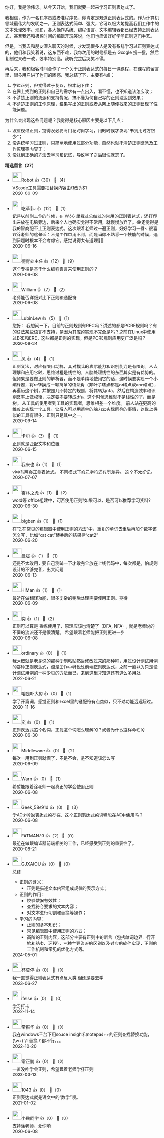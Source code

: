 你好，我是涂伟忠。从今天开始，我们就要一起来学习正则表达式了。

我相信，作为一名程序员或者准程序员，你肯定是知道正则表达式的。作为计算机领域最伟大的发明之一，正则表达式简单、强大，它可以极大地提高我们工作中的文本处理效率。现在，各大操作系统、编程语言、文本编辑器都已经支持正则表达式，甚至我还和极客时间的编辑开玩笑说，他们也应该好好学学正则这门手艺。

但是，当我去和朋友深入聊天的时候，才发现很多人是没有系统学习过正则表达式的，他们和我笑着说，这东西不难，我每次用的时候都是去 Google 搜一搜，然后复制过来改一改，效率特别高，我听完之后哭笑不得。

再后来，我和极客时间合作了一个关于正则表达式的每日一课课程，在课程的留言里，很多用户讲了他们的困惑，我总结了下，主要有4点：

1. 学过正则，但觉得过于复杂，根本记不住；
2. 在网上找到的正则和自己的需求有一点出入，看不懂，也不知道该怎么改；
3. 不清楚正则的流派和支持情况，搞不懂为何自己写的正则没达到效果；
4. 不清楚正则的工作原理，结果写出的正则或者从网上随便找来的正则出现了性能问题。

为什么会出现这些问题呢？我觉得是核心原因主要是以下几点：

1. 没重视过正则，觉得没必要专门花时间学习，用的时候才发现“书到用时方恨少”；
2. 没系统学习过正则，只简单地使用过部分功能，自然也就不清楚正则流派及工作原理等内容了；
3. 没找到正确的方法去学习和记忆，导致学了之后很快就忘了。
<div><strong>精选留言（27）</strong></div><ul>
<li><img src="https://static001.geekbang.org/account/avatar/00/12/07/21/b3394aa2.jpg" width="30px"><span>Robot</span> 👍（30） 💬（4）<div>VScode工具需要把替换内容由\1改为$1</div>2020-06-09</li><br/><li><img src="https://static001.geekbang.org/account/avatar/00/15/59/1e/5f77ce78.jpg" width="30px"><span>吃草🐴~</span> 👍（12） 💬（1）<div>记得以前刚工作的时候，在 W3C 里看过总结过的常用的正则表达式，还打印出来放在电脑旁边，后来个人也确实觉得不常用，就慢慢放弃了。😂还觉得是我的智商配不上正则表达式。这次跟着老师过一遍正则，好好学习一番~
很喜欢涂老师的这句话：不是工作中用不到，而是当你不熟悉一个技能的时候，遇到问题时根本不会考虑它。感觉说得太有道理🤔🤔</div>2020-06-16</li><br/><li><img src="https://static001.geekbang.org/account/avatar/00/16/61/f6/40731f37.jpg" width="30px"><span>德育处主任</span> 👍（12） 💬（9）<div>这个专栏是基于什么编程语言来使用正则的？</div>2020-06-08</li><br/><li><img src="https://static001.geekbang.org/account/avatar/00/12/f1/15/8fcf8038.jpg" width="30px"><span>William</span> 👍（7） 💬（2）<div>老师能否详细对比下正则和通配符</div>2020-06-08</li><br/><li><img src="https://static001.geekbang.org/account/avatar/00/1e/72/15/a8b97a39.jpg" width="30px"><span>LubinLew</span> 👍（5） 💬（1）<div>您好： 我想问一下，目前的正则规则有RFC吗？讲述的都是PCRE规则吗？有的语法某些语言不支持，是因为其库的实现不完全是吗？之前在Linux中使用过BRE和ERE，这些都是正则的实现，但是PCRE规则应用更广泛是吗？</div>2020-06-24</li><br/><li><img src="https://static001.geekbang.org/account/avatar/00/16/0a/83/f916f903.jpg" width="30px"><span>风</span> 👍（4） 💬（1）<div>正则文法，对应有限自动机，其对模式的表示能力和识别能力是有限的。人去理解和应用它时，思维过程是线性的，人脑处理线性的东西其实是有优势的。
但如果是要做正则的解析器，而不是单纯地使用它的话，这时候要实现一个小编译器，将re转换成一颗简单的语法树（非叶子结点都是or结点或and结点），再遍历这个树，并按照几个特定的规则，将其转为nfa，然后在构造效率和识别效率上做权衡，决定要不要转成dfa。这个时候思维就不是线性的了，而是树。
从工具的使用者到工具的实现者，思维相差一个维度。
前人站在更高的维度上实现一个工具，让后人可以用简单的脑力去实现同样的事情，这世上类似的工具有很多，正则只是其中之一。</div>2020-09-14</li><br/><li><img src="https://static001.geekbang.org/account/avatar/00/16/10/30/c07d419c.jpg" width="30px"><span>卡尔</span> 👍（2） 💬（1）<div>正则就是匹配文本和位置</div>2020-06-15</li><br/><li><img src="https://static001.geekbang.org/account/avatar/00/12/64/05/6989dce6.jpg" width="30px"><span>我来也</span> 👍（1） 💬（1）<div>vi中有两套正则表达式。
不同模式下的元字符还有所差异。
这个不太好记。</div>2020-07-07</li><br/><li><img src="https://static001.geekbang.org/account/avatar/00/1d/64/c2/86140b90.jpg" width="30px"><span>杏林之虎</span> 👍（1） 💬（2）<div>word等 office组建中，可否使用正则?如果可以，是否可以推荐学习资料?</div>2020-06-30</li><br/><li><img src="http://thirdwx.qlogo.cn/mmopen/vi_32/Q0j4TwGTfTJkeOAC8k7aPMfQZ4ickiavpfR9mTQs1wGhGtIicotzAoszE5qkLfFTabkDU2E39ovSgoibJ1IiaLXtGicg/132" width="30px"><span>bigben</span> 👍（1） 💬（1）<div>在“2.在常见的编辑器中使用正则的方法”中，重复的单词去重后再加个数字该怎么写，比如“cat cat”替换后的结果是“cat2”</div>2020-06-20</li><br/><li><img src="https://static001.geekbang.org/account/avatar/00/19/30/3c/0668d6ae.jpg" width="30px"><span>盘胧</span> 👍（1） 💬（1）<div>还是不太敢用，要自己测试一下才敢完全放在上线代码中，每次都是，怕规则设计的不够完善，出大问题</div>2020-06-13</li><br/><li><img src="https://static001.geekbang.org/account/avatar/00/0f/e0/0f/b28babbf.jpg" width="30px"><span>HiMan</span> 👍（1） 💬（1）<div>最近在做翻译功能，很多复杂的稍后处理需要使用正则。期待</div>2020-06-09</li><br/><li><img src="https://static001.geekbang.org/account/avatar/00/0f/57/4f/6fb51ff1.jpg" width="30px"><span>奕</span> 👍（1） 💬（2）<div>正则可以算是 熟练使用了，原理应该也清楚了（DFA, NFA）, 就是老师说的 不同的流派还不是很清楚。 希望跟着老师能把正则更进一步</div>2020-06-08</li><br/><li><img src="https://static001.geekbang.org/account/avatar/00/2e/39/3b/9c53c6a0.jpg" width="30px"><span>ordinary</span> 👍（0） 💬（1）<div>我大概就是老是说的那种复制粘贴然后修改过来的那种吧，用过设计测试用例的那种正则表达式，但是工作中听说过前端正则表达式，之前一直以为只是设计测试用例的一种少见的方法而已，来到这里才知道还有这么多用处</div>2022-06-21</li><br/><li><img src="https://static001.geekbang.org/account/avatar/00/13/b8/24/039f84a2.jpg" width="30px"><span>咱是吓大的</span> 👍（0） 💬（1）<div>学了开篇词，感觉正则和excel里的通配符有点类似，只不过功能远远超过。</div>2020-11-16</li><br/><li><img src="https://static001.geekbang.org/account/avatar/00/0f/57/4f/6fb51ff1.jpg" width="30px"><span>奕</span> 👍（0） 💬（1）<div>正则表达式这个名词，正则这个词怎么理解的？或者为什么这样命名的</div>2020-06-30</li><br/><li><img src="https://static001.geekbang.org/account/avatar/00/10/5b/8f/4b0ab5db.jpg" width="30px"><span>Middleware</span> 👍（0） 💬（2）<div>每次一用到正则就慌了，不是不会，是不知道该怎么写</div>2020-06-09</li><br/><li><img src="https://static001.geekbang.org/account/avatar/00/16/5b/de/152f1c2c.jpg" width="30px"><span>Warn</span> 👍（0） 💬（1）<div>希望能跟着涂老师一起真正的学会使用正则</div>2020-06-08</li><br/><li><img src="https://static001.geekbang.org/account/avatar/00/1d/6c/bf/a425edcc.jpg" width="30px"><span>Geek_58e91d</span> 👍（0） 💬（3）<div>学AE才听说表达式的存在，这个正则表达式的课程能在AE中使用吗？</div>2020-06-08</li><br/><li><img src="https://static001.geekbang.org/account/avatar/00/11/ef/86/12f95d66.jpg" width="30px"><span>FATMAN89</span> 👍（2） 💬（0）<div>最近在做跟编译器前端相关的工作，已经感受到正则的重要性了。</div>2020-08-21</li><br/><li><img src="https://static001.geekbang.org/account/avatar/00/2c/6a/26/09c1221e.jpg" width="30px"><span>GJXAIOU</span> 👍（0） 💬（0）<div>总结

- 正则的含义：
  - 正则是描述文本内容组成规律的表示方式；
- 正则的作用：
  - 校验数据有效性；
  - 查找符合要求的文本内容；
  - 对文本进行切割和替换等操作；
- 学习的内容：
  - 正则的基本知识；
  - 常见编辑器中使用正则的方式；
  - 高阶的正则内容，这部分主要有正则中的断言（包括单词边界、行开始和结束、环视），三种主要流派的区别以及对应的软件实现，正则的工作机制和常见的优化方式等。</div>2024-05-01</li><br/><li><img src="https://static001.geekbang.org/account/avatar/00/1a/d8/5d/07dfb3b5.jpg" width="30px"><span>杯莫停</span> 👍（0） 💬（0）<div>我一直觉得正则表达式有点反人类 但还是要去学</div>2023-06-27</li><br/><li><img src="https://static001.geekbang.org/account/avatar/00/26/eb/d7/90391376.jpg" width="30px"><span>ifelse</span> 👍（0） 💬（0）<div>学习打卡</div>2022-11-14</li><br/><li><img src="" width="30px"><span>常振华</span> 👍（0） 💬（0）<div>我在windows平台下用souce insight和notepad++的正则查找替换功能，(\w+) \1 替换 \1都不行。。。</div>2022-10-20</li><br/><li><img src="https://static001.geekbang.org/account/avatar/00/1c/c0/11/2e845c47.jpg" width="30px"><span>常正鹏</span> 👍（0） 💬（0）<div>一直没咋学会正则，希望跟着老师学好正则</div>2022-03-12</li><br/><li><img src="https://static001.geekbang.org/account/avatar/00/16/aa/35/1a4884f9.jpg" width="30px"><span>1043</span> 👍（0） 💬（0）<div>正则表达式就是语文中的“数学”呗。</div>2021-01-02</li><br/><li><img src="http://thirdwx.qlogo.cn/mmopen/vi_32/Q0j4TwGTfTI7rprdxQqceUPl8uAicDeMyfxYLxWAzXu1wzicdlwNLupdLAEDrbbpAvibMYIib0967sAVJ0A4Vf8y6w/132" width="30px"><span>小魏同学</span> 👍（0） 💬（0）<div>支持涂老师，爱你哟</div>2020-06-08</li><br/>
</ul>